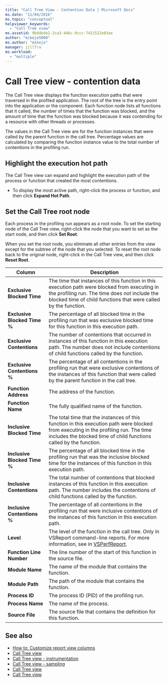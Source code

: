 ```yaml
---
title: "Call Tree View - Contention Data | Microsoft Docs"
ms.date: "11/04/2016"
ms.topic: "conceptual"
helpviewer_keywords:
  - "Call Tree view"
ms.assetid: 9bd4bde2-2ca3-446c-9ccc-7421522e03ae
author: "mikejo5000"
ms.author: "mikejo"
manager: jillfra
ms.workload:
  - "multiple"
---
```

# Call Tree view - contention data
The Call Tree view displays the function execution paths that were traversed in the profiled application. The root of the tree is the entry point into the application or the component. Each function node lists all functions that it called, the number of times that the function was blocked, and the amount of time that the function was blocked because it was contending for a resource with other threads or processes.

 The values in the Call Tree view are for the function instances that were called by the parent function in the call tree. Percentage values are calculated by comparing the function instance value to the total number of contentions in the profiling run.

## Highlight the execution hot path
 The Call Tree view can expand and highlight the execution path of the process or function that created the most contentions.

- To display the most active path, right-click the process or function, and then click **Expand Hot Path**.

## Set the Call Tree root node
 Each process in the profiling run appears as a root node. To set the starting node of the Call Tree view, right-click the node that you want to set as the start node, and then click **Set Root**.

 When you set the root node, you eliminate all other entries from the view except for the subtree of the  node that you selected. To reset the root node back to the original node, right-click in the Call Tree view, and then click **Reset Root**.

|Column|Description|
|------------|-----------------|
|**Exclusive Blocked Time**|The time that instances of this function in this execution path were blocked from executing in the profiling run. The time does not include the blocked time of child functions that were called by the function.|
|**Exclusive Blocked Time %**|The percentage of all blocked time in the profiling run that was exclusive blocked time for this function in this execution path.|
|**Exclusive Contentions**|The number of contentions that occurred in instances of this function in this execution path. The number does not include contentions of child functions called by the function.|
|**Exclusive Contentions %**|The percentage of all contentions in the profiling run that were exclusive contentions of the instances of this function that were called by the parent function in the call tree.|
|**Function Address**|The address of the function.|
|**Function Name**|The fully qualified name of the function.|
|**Inclusive Blocked Time**|The total time that the instances of this function in this execution path were blocked from executing in the profiling run. The time includes the blocked time of child functions called by the function.|
|**Inclusive Blocked Time %**|The percentage of all blocked time in the profiling run that was the inclusive blocked time for the instances of this function in this execution path.|
|**Inclusive Contentions**|The total number of contentions that blocked instances of this function in this execution path. The number includes the contentions of child functions called by the function.|
|**Inclusive Contentions %**|The percentage of all contentions in the profiling run that were inclusive contentions of the instances of this function in this execution path.|
|**Level**|The level of the function in the call tree. Only in VSReport command-line reports. For more information, see in [VSPerfReport](../profiling/vsperfreport.md).|
|**Function Line Number**|The line number of the start of this function in the source file.|
|**Module Name**|The name of the module that contains the function.|
|**Module Path**|The path of the module that contains the function.|
|**Process ID**|The process ID (PID) of the profiling run.|
|**Process Name**|The name of the process.|
|**Source File**|The source file that contains the definition for this function.|

## See also
- [How to: Customize report view columns](../profiling/how-to-customize-report-view-columns.md)
- [Call Tree view](../profiling/call-tree-view.md)
- [Call Tree view - instrumentation](../profiling/call-tree-view-dotnet-memory-instrumentation-data.md)
- [Call Tree view - sampling](../profiling/call-tree-view-dotnet-memory-sampling-data.md)
- [Call Tree view](../profiling/call-tree-view-instrumentation-data.md)
- [Call Tree view](../profiling/call-tree-view-sampling-data.md)